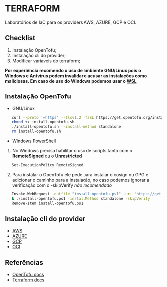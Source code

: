 # TERRAFORM

Laboratórios de IaC para os providers AWS, AZURE, GCP e OCI.

## Checklist

1. Instalação OpenTofu;
2. Instalação cli do provider;
3. Modificar variaveis do terraform;

**Por experiência recomendo o uso de ambiente GNU/Linux pois o Windows e Antvírus podem invalidar e acusar as instalações como maliciosas. Em caso de uso do Windows podemos usar o [WSL](https://learn.microsoft.com/pt-br/windows/wsl/install)**

## Instalação OpenTofu

+ GNU/Linux

```bash
   curl --proto '=https' --tlsv1.2 -fsSL https://get.opentofu.org/install-opentofu.sh -o install-opentofu.sh
   chmod +x install-opentofu.sh
   ./install-opentofu.sh --install-method standalone
   rm install-opentofu.sh
```

+ Windows PowerShell

1. No Windows precisa habilitar o uso de scripts tanto com o **RemoteSigned** ou o **Unrestricted**

```bash
   Set-ExecutionPolicy RemoteSigned
```

2. Para instalar o OpenTofu ele pede para instalar o cosign ou GPG e adicionar o caminho para a instalação, no caso podemos ignorar a verificação com o -skipVerify _não recomendado_

```bash
   Invoke-WebRequest -outfile "install-opentofu.ps1" -uri "https://get.opentofu.org/install-opentofu.ps1"
   & .\install-opentofu.ps1 -installMethod standalone -skipVerify
   Remove-Item install-opentofu.ps1
```

## Instalação cli do provider

+ [AWS](https://github.com/brunoashihara/terraform/blob/main/AWS/README.md)
+ [AZURE](https://github.com/brunoashihara/terraform/blob/main/AZURE/README.md)
+ [GCP](https://github.com/brunoashihara/terraform/blob/main/GCP/README.md)
+ [OCI](https://github.com/brunoashihara/terraform/blob/main/OCI/README.md)

## Referências

+ [OpenTofu docs](https://opentofu.org/docs/)
+ [Terraform docs](https://registry.terraform.io/providers)